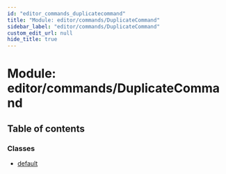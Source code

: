 ```yaml
---
id: "editor_commands_duplicatecommand"
title: "Module: editor/commands/DuplicateCommand"
sidebar_label: "editor/commands/DuplicateCommand"
custom_edit_url: null
hide_title: true
---
```


# Module: editor/commands/DuplicateCommand

## Table of contents

### Classes

- [default](../classes/editor_commands_duplicatecommand.default.md)
